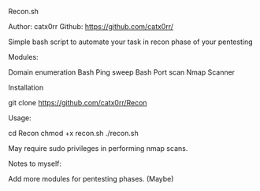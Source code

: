 
Recon.sh

Author: catx0rr
Github: https://github.com/catx0rr/

Simple bash script to automate your task in recon phase of your pentesting

Modules:

Domain enumeration
Bash Ping sweep
Bash Port scan
Nmap Scanner

Installation

git clone https://github.com/catx0rr/Recon

Usage:

cd Recon
chmod +x recon.sh
./recon.sh

May require sudo privileges in performing nmap scans.




Notes to myself:

Add more modules for pentesting phases. (Maybe)
